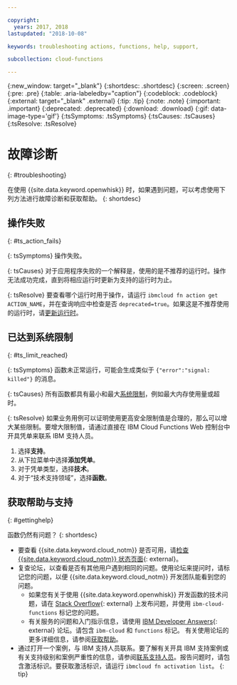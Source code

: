```yaml
---

copyright:
  years: 2017, 2018
lastupdated: "2018-10-08"

keywords: troubleshooting actions, functions, help, support,

subcollection: cloud-functions

---
```


{:new_window: target="_blank"}
{:shortdesc: .shortdesc}
{:screen: .screen}
{:pre: .pre}
{:table: .aria-labeledby="caption"}
{:codeblock: .codeblock}
{:external: target="_blank" .external}
{:tip: .tip}
{:note: .note}
{:important: .important}
{:deprecated: .deprecated}
{:download: .download}
{:gif: data-image-type='gif'}
{:tsSymptoms: .tsSymptoms}
{:tsCauses: .tsCauses}
{:tsResolve: .tsResolve}


# 故障诊断
{: #troubleshooting}

在使用 {{site.data.keyword.openwhisk}} 时，如果遇到问题，可以考虑使用下列方法进行故障诊断和获取帮助。
{: shortdesc}



## 操作失败
{: #ts_action_fails}

{: tsSymptoms}
操作失败。

{: tsCauses}
对于应用程序失败的一个解释是，使用的是不推荐的运行时。操作无法成功完成，直到将相应运行时更新为支持的运行时为止。

{: tsResolve}
要查看哪个运行时用于操作，请运行 `ibmcloud fn action get ACTION_NAME`，并在查询响应中检查是否 `deprecated=true`。如果这是不推荐使用的运行时，请[更新运行时](/docs/openwhisk?topic=cloud-functions-actions#actions_update)。



## 已达到系统限制
{: #ts_limit_reached}

{: tsSymptoms}
函数未正常运行，可能会生成类似于 `{"error":"signal: killed"}` 的消息。

{: tsCauses}
所有函数都具有最小和最大[系统限制](/docs/openwhisk?topic=cloud-functions-limits#limits_syslimits)，例如最大内存使用量或超时。

{: tsResolve}
如果业务用例可以证明使用更高安全限制值是合理的，那么可以增大某些限制。要增大限制值，请通过直接在 IBM Cloud Functions Web 控制台中开具凭单来联系 IBM 支持人员。

1. 选择**支持**。
2. 从下拉菜单中选择**添加凭单**。
3. 对于凭单类型，选择**技术**。
4. 对于“技术支持领域”，选择**函数**。



## 获取帮助与支持
{: #gettinghelp}

函数仍然有问题？
{: shortdesc}

-   要查看 {{site.data.keyword.cloud_notm}} 是否可用，请[检查 {{site.data.keyword.cloud_notm}} 状态页面](https://cloud.ibm.com/status?selected=status){: external}。
-   复查论坛，以查看是否有其他用户遇到相同的问题。使用论坛来提问时，请标记您的问题，以便 {{site.data.keyword.cloud_notm}} 开发团队能看到您的问题。
    -   如果您有关于使用 {{site.data.keyword.openwhisk}} 开发函数的技术问题，请在 [Stack Overflow](https://stackoverflow.com/search?q=ibm-cloud-functions){: external} 上发布问题，并使用 `ibm-cloud-functions` 标记您的问题。
    -   有关服务的问题和入门指示信息，请使用 [IBM Developer Answers](https://developer.ibm.com/answers/topics/functions){: external} 论坛。请包含 `ibm-cloud` 和 `functions` 标记。
    有关使用论坛的更多详细信息，请参阅[获取帮助](/docs/get-support?topic=get-support-getting-customer-support#using-avatar)。
-   通过打开一个案例，与 IBM 支持人员联系。要了解有关开具 IBM 支持案例或有关支持级别和案例严重性的信息，请参阅[联系支持人员](/docs/get-support?topic=get-support-getting-customer-support)。报告问题时，请包含激活标识。要获取激活标识，请运行 `ibmcloud fn activation list`。
{: tip}

